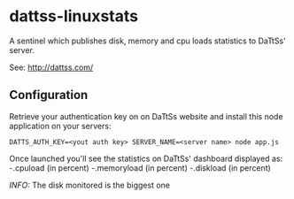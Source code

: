 dattss-linuxstats
=================

A sentinel which publishes disk, memory and cpu loads statistics to DaTtSs' server.

See: http://dattss.com/

Configuration
-------------
Retrieve your authentication key on on DaTtSs website and install this node application on your servers:

`DATTS_AUTH_KEY=<yout auth key> SERVER_NAME=<server name> node app.js`

Once launched you'll see the statistics on DaTtSs' dashboard displayed as:
-<server name>.cpuload (in percent)
-<server name>.memoryload (in percent)
-<server name>.diskload (in percent)

*INFO:* The disk monitored is the biggest one